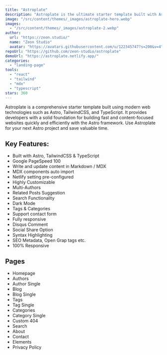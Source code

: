 ```yaml
---
title: "Astroplate"
description: "Astroplate is the ultimate starter template built with Astro, TailwindCSS & TypeScript, providing everything you need to jumpstart your Astro project."
image: "/src/content/themes/_images/astroplate-hero.webp"
images:
  - "/src/content/themes/_images/astroplate-2.webp"
author:
  url: "https://zeon.studio/"
  name: "Zeon Studio"
  avatar: "https://avatars.githubusercontent.com/u/122345747?s=200&v=4"
repoUrl: "https://github.com/zeon-studio/astroplate"
demoUrl: "https://astroplate.netlify.app/"
categories:
  - "landing-page"
tools:
  - "react"
  - "tailwind"
  - "mdx"
  - "typescript"
stars: 360
---
```


<p>
  Astroplate is a comprehensive starter template built using modern web technologies such as Astro,
  TailwindCSS, and TypeScript. It provides developers with a solid foundation for building fast and
  content-focused websites quickly and efficiently with the Astro framework. Use Astroplate for your
  next Astro project and save valuable time.
</p>
<h2>Key Features:</h2>
<ul>
  <li>Built with Astro, TailwindCSS &amp; TypeScript</li>
  <li>Google PageSpeed 100</li>
  <li>Write and update content in Markdown / MDX</li>
  <li>MDX components auto import</li>
  <li>Netlify setting pre-configured</li>
  <li>Highly Customizable</li>
  <li>Multi-Authors</li>
  <li>Related Posts Suggestion</li>
  <li>Search Functionality</li>
  <li>Dark Mode</li>
  <li>Tags &amp; Categories</li>
  <li>Support contact form</li>
  <li>Fully responsive</li>
  <li>Disqus Comment</li>
  <li>Social Share Option</li>
  <li>Syntax Highlighting</li>
  <li>SEO Metadata, Open Grap tags etc.</li>
  <li>100%&nbsp;Responsive</li>
</ul>
<h2>Pages</h2>
<ul>
  <li>Homepage</li>
  <li>Authors</li>
  <li>Author Single</li>
  <li>Blog</li>
  <li>Blog Single</li>
  <li>Tags</li>
  <li>Tag Single</li>
  <li>Categories</li>
  <li>Category Single</li>
  <li>Custom 404</li>
  <li>Search</li>
  <li>About</li>
  <li>Contact</li>
  <li>Elements</li>
  <li>Privacy Policy</li>
</ul>
